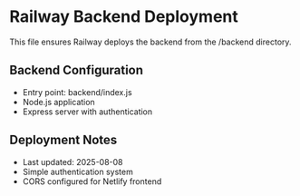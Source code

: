 # Railway Backend Deployment

This file ensures Railway deploys the backend from the /backend directory.

## Backend Configuration
- Entry point: backend/index.js
- Node.js application
- Express server with authentication

## Deployment Notes
- Last updated: 2025-08-08
- Simple authentication system
- CORS configured for Netlify frontend

